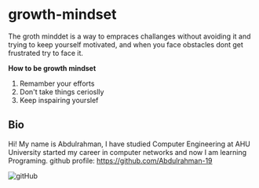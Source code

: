# growth-mindset
The groth minddet is a way to empraces challanges without avoiding it and trying to keep yourself motivated, and when you face obstacles dont get frustrated try to face it. 

**How to be growth mindset**

1. Remamber your efforts
2. Don't take things cerioslly
3. Keep inspairing yourslef

## Bio
Hi! My name is Abdulrahman, I have studied Computer Engineering at AHU University started my career in computer networks and now I am learning Programing.
github profile: https://github.com/Abdulrahman-19





![gitHub](https://github.githubassets.com/images/modules/open_graph/github-mark.png)
